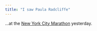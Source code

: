```yaml
---
title: "I saw Paula Radcliffe"
---
```

...at the [New York City
Marathon](http://nycmarathon.com/images/galleries/07nycprowomen03.jpg)
yesterday.

